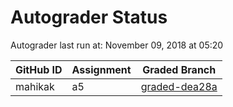 # Autograder Status
Autograder last run at: November 09, 2018 at 05:20

| GitHub ID | Assignment | Graded Branch |
|-----------|------------|---------------|
| mahikak | a5 | [graded-dea28a](https://github.com/Fall2018COMP401-001/a5-mahikak/tree/graded-dea28a) | 
